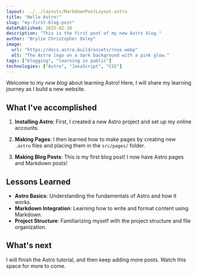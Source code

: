 ```yaml
---
layout: ../../layouts/MarkdownPostLayout.astro
title: "Hello Astro!"
slug: "my-first-blog-post"
datePublished: 2025-02-18
description: "This is the first post of my new Astro blog."
author: "Brylie Christopher Oxley"
image:
  url: "https://docs.astro.build/assets/rose.webp"
  alt: "The Astro logo on a dark background with a pink glow."
tags: ["blogging", "learning in public"]
technologies: ["Astro", "JavaScript", "CSS"]
---
```


Welcome to my _new blog_ about learning Astro! Here, I will share my learning journey as I build a new website.

## What I've accomplished

1. **Installing Astro**: First, I created a new Astro project and set up my online accounts.

2. **Making Pages**: I then learned how to make pages by creating new `.astro` files and placing them in the `src/pages/` folder.

3. **Making Blog Posts**: This is my first blog post! I now have Astro pages and Markdown posts!

## Lessons Learned

- **Astro Basics**: Understanding the fundamentals of Astro and how it works.
- **Markdown Integration**: Learning how to write and format content using Markdown.
- **Project Structure**: Familiarizing myself with the project structure and file organization.

## What's next

I will finish the Astro tutorial, and then keep adding more posts. Watch this space for more to come.
